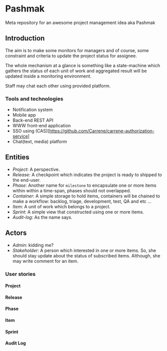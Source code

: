# Pashmak

Meta repository for an awesome project management idea aka Pashmak


## Introduction

The aim is to make some monitors for managers and of course, some constraint
and criteria to update the project status for assignee.

The whole mechanism at a glance is something like a state-machine which gathers
the status of each unit of work and aggregated result will be updated inside a
monitoring environment.

Staff may chat each other using provided platform.


### Tools and technologies

- Notification system
- Mobile app
- Back-end REST API
- WWW front-end application
- SSO using (CAS)[https://github.com/Carrene/carrene-authorization-service]
- Chat(text, media) platform


## Entities

- *Project*: A perspective.
- *Release*: A checkpoint which indicates the project is ready to shipped to
	the end-user.
- *Phase*: Another name for `milestone` to encapsulate one or more items 
	within within a time-span, phases should not overlapped.
- *Container*: A simple storage to hold items, containers will be chained to 
	make a workflow: backlog, triage, development, test, QA and etc ...
- *Item*: A unit of work which belongs to a project.
- *Sprint*: A simple view that constructed using one or more items.
- *Audit-log*: As the name says.

## Actors

- *Admin*: kidding me?
- *Stakeholder*: A person which interested in one or more items. So, she 
	should stay update about the status of subscribed items. Although, she may write
	comment for an item.


### User stories

#### Project
#### Release
#### Phase
#### Item
#### Sprint
#### Audit Log

